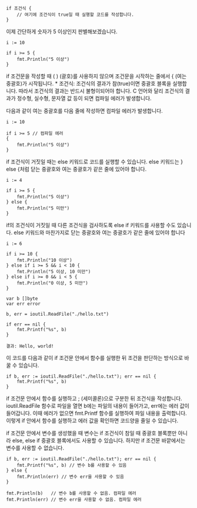 ```
if 조건식 {
	// 여기에 조건식이 true일 때 실행할 코드를 작성합니다.
}
```
이제 간단하게 숫자가 5 이상인지 판별해보겠습니다.
```
i := 10

if i >= 5 {
	fmt.Println("5 이상")
}
```
if 조건문을 작성할 때 ( ) (괄호)를 사용하지 않으며 조건문을 시작하는 줄에서 { (여는 중괄호)가 시작됩니다. * 조건식: 조건식의 결과가 참(true)이면 중괄호 블록을 실행합니다. 따라서 조건식의 결과는 반드시 불형이되어야 합니다. C 언어와 달리 조건식의 결과가 정수형, 실수형, 문자열 값 등이 되면 컴파일 에러가 발생합니다.

다음과 같이 여는 중괄호를 다음 줄에 작성하면 컴파일 에러가 발생합니다.

```
i := 10

if i >= 5 // 컴파일 에러
{
	fmt.Println("5 이상")
}
```
if 조건식이 거짓일 때는 else 키워드로 코드를 실행할 수 있습니다. else 키워드는 } else {처럼 닫는 중괄호와 여는 중괄호가 같은 줄에 있어야 합니다.

```
i := 4

if i >= 5 {
	fmt.Println("5 이상")
} else {
	fmt.Println("5 미만")
}
```

if의 조건식이 거짓일 때 다른 조건식을 검사하도록 else if 키워드를 사용할 수도 있습니다. else 키워드와 마찬가지로 닫는 중괄호와 여는 중괄호가 같은 줄에 있어야 합니다

```
i := 6

if i >= 10 {
	fmt.Println("10 이상")
} else if i >= 5 && i < 10 {
	fmt.Println("5 이상, 10 미만")
} else if i >= 0 && i < 5 {
	fmt.Println("0 이상, 5 미만")
}
```

```
var b []byte
var err error

b, err = ioutil.ReadFile("./hello.txt")

if err == nil {
	fmt.Printf("%s", b)
}

결과: Hello, world!
```
이 코드를 다음과 같이 if 조건문 안에서 함수를 실행한 뒤 조건을 판단하는 방식으로 바꿀 수 있습니다.

```
if b, err := ioutil.ReadFile("./hello.txt"); err == nil {
	fmt.Printf("%s", b)
}
```


if 조건문 안에서 함수를 실행하고 ; (세미콜론)으로 구분한 뒤 조건식을 작성합니다. ioutil.ReadFile 함수로 파일을 열면 b에는 파일의 내용이 들어가고, err에는 에러 값이 들어갑니다. 이때 에러가 없으면 fmt.Printf 함수를 실행하여 파일 내용을 출력합니다. 이렇게 if 안에서 함수를 실행하고 에러 값을 확인하면 코드양을 줄일 수 있습니다.

if 조건문 안에서 변수를 생성했을 때 변수는 if 조건식이 참일 때 중괄호 블록뿐만 아니라 else, else if 중괄호 블록에서도 사용할 수 있습니다. 하지만 if 조건문 바깥에서는 변수를 사용할 수 없습니다.

```
if b, err := ioutil.ReadFile("./hello.txt"); err == nil {
	fmt.Printf("%s", b) // 변수 b를 사용할 수 있음
} else {
	fmt.Println(err) // 변수 err을 사용할 수 있음
}

fmt.Println(b)   // 변수 b를 사용할 수 없음. 컴파일 에러
fmt.Println(err) // 변수 err을 사용할 수 없음. 컴파일 에러
```


